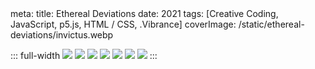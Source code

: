 <route lang="yaml">
meta:
  title: Ethereal Deviations
  date: 2021
  tags: [Creative Coding, JavaScript, p5.js, HTML / CSS, .Vibrance]
  coverImage: /static/ethereal-deviations/invictus.webp
</route>

::: full-width
<ImageGallery>
  <img src="/static/ethereal-deviations/invictus.webp" />
  <img src="/static/ethereal-deviations/pax.webp" />
  <img src="/static/ethereal-deviations/indiges.webp" />
  <img src="/static/ethereal-deviations/polemos.webp" />
  <img src="/static/ethereal-deviations/not_fibonacci.webp" />
  <img src="/static/ethereal-deviations/deer.webp" />
  <img src="/static/ethereal-deviations/lotus.webp" />
</ImageGallery>
:::
